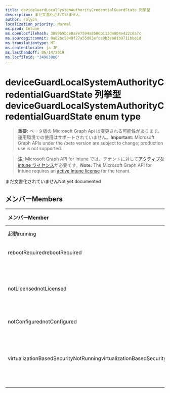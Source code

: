 ```yaml
---
title: deviceGuardLocalSystemAuthorityCredentialGuardState 列挙型
description: まだ文書化されていません
author: rolyon
localization_priority: Normal
ms.prod: Intune
ms.openlocfilehash: 3099b9bce0a7e7594a8506b113d4804e422c6a7c
ms.sourcegitcommit: 0a62bc5849f27a55d83efce9b3eb01b9711bbe1d
ms.translationtype: MT
ms.contentlocale: ja-JP
ms.lasthandoff: 06/14/2019
ms.locfileid: "34983086"
---
```

# <a name="deviceguardlocalsystemauthoritycredentialguardstate-enum-type"></a><span data-ttu-id="3955e-103">deviceGuardLocalSystemAuthorityCredentialGuardState 列挙型</span><span class="sxs-lookup"><span data-stu-id="3955e-103">deviceGuardLocalSystemAuthorityCredentialGuardState enum type</span></span>

> <span data-ttu-id="3955e-104">**重要:** ベータ版の Microsoft Graph Api は変更される可能性があります。運用環境での使用はサポートされていません。</span><span class="sxs-lookup"><span data-stu-id="3955e-104">**Important:** Microsoft Graph APIs under the /beta version are subject to change; production use is not supported.</span></span>

> <span data-ttu-id="3955e-105">**注:** Microsoft Graph API for Intune では、テナントに対して[アクティブな intune ライセンス](https://go.microsoft.com/fwlink/?linkid=839381)が必要です。</span><span class="sxs-lookup"><span data-stu-id="3955e-105">**Note:** The Microsoft Graph API for Intune requires an [active Intune license](https://go.microsoft.com/fwlink/?linkid=839381) for the tenant.</span></span>

<span data-ttu-id="3955e-106">まだ文書化されていません</span><span class="sxs-lookup"><span data-stu-id="3955e-106">Not yet documented</span></span>

## <a name="members"></a><span data-ttu-id="3955e-107">メンバー</span><span class="sxs-lookup"><span data-stu-id="3955e-107">Members</span></span>
|<span data-ttu-id="3955e-108">メンバー</span><span class="sxs-lookup"><span data-stu-id="3955e-108">Member</span></span>|<span data-ttu-id="3955e-109">値</span><span class="sxs-lookup"><span data-stu-id="3955e-109">Value</span></span>|<span data-ttu-id="3955e-110">説明</span><span class="sxs-lookup"><span data-stu-id="3955e-110">Description</span></span>|
|:---|:---|:---|
|<span data-ttu-id="3955e-111">起動</span><span class="sxs-lookup"><span data-stu-id="3955e-111">running</span></span>|<span data-ttu-id="3955e-112">.0</span><span class="sxs-lookup"><span data-stu-id="3955e-112">0</span></span>|<span data-ttu-id="3955e-113">実行中</span><span class="sxs-lookup"><span data-stu-id="3955e-113">Running</span></span>|
|<span data-ttu-id="3955e-114">rebootRequired</span><span class="sxs-lookup"><span data-stu-id="3955e-114">rebootRequired</span></span>|<span data-ttu-id="3955e-115">1-d</span><span class="sxs-lookup"><span data-stu-id="3955e-115">1</span></span>|<span data-ttu-id="3955e-116">再起動が必要</span><span class="sxs-lookup"><span data-stu-id="3955e-116">Reboot required</span></span>|
|<span data-ttu-id="3955e-117">notLicensed</span><span class="sxs-lookup"><span data-stu-id="3955e-117">notLicensed</span></span>|<span data-ttu-id="3955e-118">pbm-2</span><span class="sxs-lookup"><span data-stu-id="3955e-118">2</span></span>|<span data-ttu-id="3955e-119">Credential Guard にライセンスされていない</span><span class="sxs-lookup"><span data-stu-id="3955e-119">Not licensed for Credential Guard</span></span>|
|<span data-ttu-id="3955e-120">notConfigured</span><span class="sxs-lookup"><span data-stu-id="3955e-120">notConfigured</span></span>|<span data-ttu-id="3955e-121">1/3</span><span class="sxs-lookup"><span data-stu-id="3955e-121">3</span></span>|<span data-ttu-id="3955e-122">未構成</span><span class="sxs-lookup"><span data-stu-id="3955e-122">Not configured</span></span>|
|<span data-ttu-id="3955e-123">virtualizationBasedSecurityNotRunning</span><span class="sxs-lookup"><span data-stu-id="3955e-123">virtualizationBasedSecurityNotRunning</span></span>|<span data-ttu-id="3955e-124">2/4</span><span class="sxs-lookup"><span data-stu-id="3955e-124">4</span></span>|<span data-ttu-id="3955e-125">仮想化ベースのセキュリティが実行されていない</span><span class="sxs-lookup"><span data-stu-id="3955e-125">Virtualization Based security is not running</span></span>|





